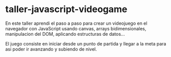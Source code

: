 # taller-javascript-videogame

En este taller aprendi el paso a paso para crear un videojuego en el navegador con JavaScript usando canvas, arrays bidimensionales, manipulacion del DOM, aplicando estructuras de datos... 

El juego consiste en iniciar desde un punto de partida y llegar a la meta para asi poder ir avanzando y subiendo de nivel.
